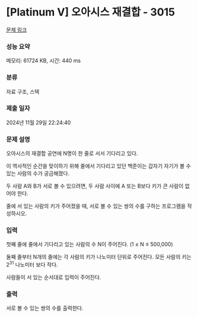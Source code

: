 # [Platinum V] 오아시스 재결합 - 3015 

[문제 링크](https://www.acmicpc.net/problem/3015) 

### 성능 요약

메모리: 61724 KB, 시간: 440 ms

### 분류

자료 구조, 스택

### 제출 일자

2024년 11월 29일 22:24:40

### 문제 설명

<p>오아시스의 재결합 공연에 N명이 한 줄로 서서 기다리고 있다.</p>

<p>이 역사적인 순간을 맞이하기 위해 줄에서 기다리고 있던 백준이는 갑자기 자기가 볼 수 있는 사람의 수가 궁금해졌다.</p>

<p>두 사람 A와 B가 서로 볼 수 있으려면, 두 사람 사이에 A 또는 B보다 키가 큰 사람이 없어야 한다.</p>

<p>줄에 서 있는 사람의 키가 주어졌을 때, 서로 볼 수 있는 쌍의 수를 구하는 프로그램을 작성하시오.</p>

### 입력 

 <p>첫째 줄에 줄에서 기다리고 있는 사람의 수 N이 주어진다. (1 ≤ N ≤ 500,000)</p>

<p>둘째 줄부터 N개의 줄에는 각 사람의 키가 나노미터 단위로 주어진다. 모든 사람의 키는 2<sup>31</sup> 나노미터 보다 작다.</p>

<p>사람들이 서 있는 순서대로 입력이 주어진다.</p>

### 출력 

 <p>서로 볼 수 있는 쌍의 수를 출력한다.</p>

